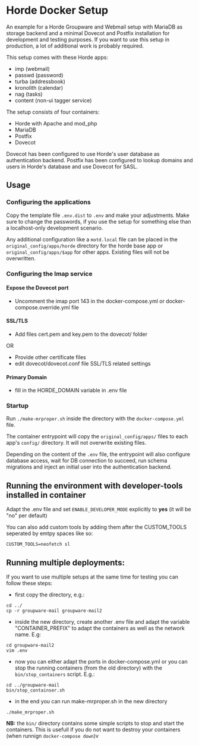 # Horde Docker Setup

An example for a Horde Groupware and Webmail setup with MariaDB as storage backend and a minimal Dovecot and Postfix installation for development and testing purposes.
If you want to use this setup in production, a lot of additional work is probably required.

This setup comes with these Horde apps:

 * imp (webmail)
 * passwd (password)
 * turba (addressbook)
 * kronolith (calendar)
 * nag (tasks)
 * content (non-ui tagger service)

The setup consists of four containers:

- Horde with Apache and mod_php
- MariaDB
- Postfix
- Dovecot

Dovecot has been configured to use Horde's user database as authentication
backend. Postfix has been configured to lookup domains and users in Horde's
database and use Dovecot for SASL.

## Usage

### Configuring the applications

Copy the template file `.env.dist` to `.env` and make your adjustments. Make
sure to change the passwords, if you use the setup for something else than a
localhost-only development scenario.

Any additional configuration like a `motd.local` file can be placed in the
`original_config/apps/horde` directory for the horde base app or
`original_config/apps/$app` for other apps. Existing files will not be
overwritten.

### Configuring the Imap service

#### Expose the Dovecot port

- Uncomment the imap port 143 in the docker-compose.yml or docker-compose.override.yml file

#### SSL/TLS


- Add files cert.pem and key.pem to the dovecot/ folder

OR

- Provide other certificate files
- edit dovecot/dovecot.conf file SSL/TLS related settings

#### Primary Domain

- fill in the HORDE_DOMAIN variable in .env file


### Startup

Run `./make-mrproper.sh` inside the directory with the `docker-compose.yml`
file.

The container entrypoint will copy the `original_config/apps/` files to each
app's `config/` directory. It will not overwrite existing files.

Depending on the content of the `.env` file, the entrypoint will also configure
database access, wait for DB connection to succeed, run schema migrations and
inject an initial user into the authentication backend.

## Running the environment with developer-tools installed in container

Adapt the .env file and set ````ENABLE_DEVELOPER_MODE```` explicitly to **yes** (it will be "no" per default)

You can also add custom tools by adding them after the CUSTOM_TOOLS seperated by emtpy spaces like so:

````ssh
CUSTOM_TOOLS=neofetch sl
````

## Running multiple deployments:

If you want to use multiple setups at the same time for testing you can follow these steps:

+ first copy the directory, e.g.:
````shell
cd ../
cp -r groupware-mail groupware-mail2
````
+ inside the new directory, create another .env file and adapt the variable "CONTAINER_PREFIX" to adapt the containers as well as the network name. E.g:
````
cd groupware-mail2
vim .env
````
+ now you can either adapt the ports in docker-compose.yml or you can stop the running containers (from the old directory) with the ````bin/stop_containers```` script. E.g.:
````shell
cd ../groupware-mail
bin/stop_containser.sh
````
+ in the end you can run make-mrproper.sh in the new directory
````
./make_mrproper.sh
````

**NB:** the ````bin/```` directory contains some simple scripts to stop and start the containers. This is usefull if you do not want to destroy your containers (when runnign ````docker-compose down````)v
